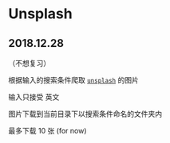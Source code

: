 # Unsplash

## 2018.12.28

（不想复习）

根据输入的搜索条件爬取 [`unsplash`](https://unsplash.com/) 的图片

输入只接受 英文

图片下载到当前目录下以搜索条件命名的文件夹内

最多下载 10 张 (for now)

